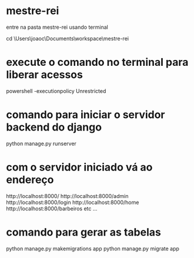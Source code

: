 # mestre-rei
entre na pasta mestre-rei usando terminal

cd \Users\joaoc\Documents\workspace\mestre-rei

# execute o comando no terminal para liberar acessos
powershell -executionpolicy Unrestricted


# comando para iniciar o servidor backend do django
python manage.py runserver

# com o servidor iniciado vá ao endereço
http://localhost:8000/
http://localhost:8000/admin
http://localhost:8000/login
http://localhost:8000/home
http://localhost:8000/barbeiros
etc ...

# comando para gerar as tabelas
python manage.py makemigrations app
python manage.py migrate app